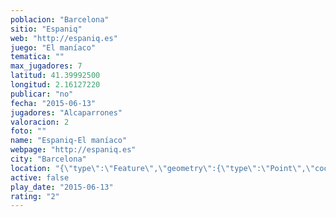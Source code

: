 ```yaml
---
poblacion: "Barcelona"
sitio: "Espaniq"
web: "http://espaniq.es"
juego: "El maníaco"
tematica: ""
max_jugadores: 7
latitud: 41.39992500
longitud: 2.16127220
publicar: "no"
fecha: "2015-06-13"
jugadores: "Alcaparrones"
valoracion: 2
foto: ""
name: "Espaniq-El maníaco"
webpage: "http://espaniq.es"
city: "Barcelona"
location: "{\"type\":\"Feature\",\"geometry\":{\"type\":\"Point\",\"coordinates\":[41.399925,2.1612722]}}"
active: false
play_date: "2015-06-13"
rating: "2"
---
```

